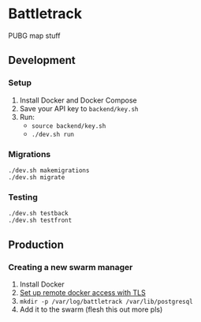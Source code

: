 # Battletrack
PUBG map stuff

## Development
### Setup
1. Install Docker and Docker Compose
1. Save your API key to `backend/key.sh`
1. Run:
    * `source backend/key.sh`
    * `./dev.sh run`

### Migrations
```
./dev.sh makemigrations
./dev.sh migrate
```

### Testing
```
./dev.sh testback
./dev.sh testfront
```

## Production
### Creating a new swarm manager
1. Install Docker
1. [Set up remote docker access with TLS](https://github.com/IcaliaLabs/guides/wiki/Deploy-and-Secure-a-Remote-Docker-Engine)
1. `mkdir -p /var/log/battletrack /var/lib/postgresql`
1. Add it to the swarm (flesh this out more pls)
